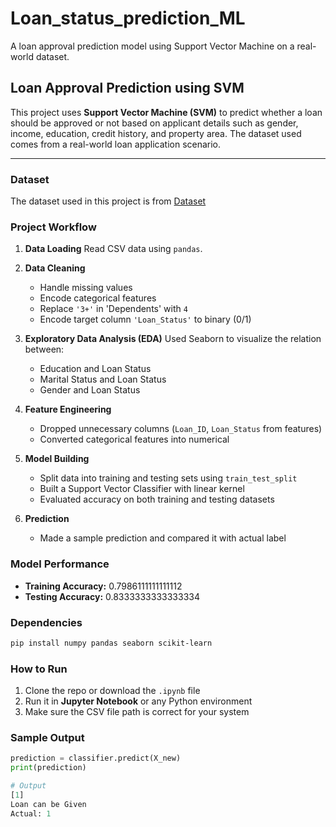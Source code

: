 # Loan_status_prediction_ML
A loan approval prediction model using Support Vector Machine on a real-world dataset.


##  Loan Approval Prediction using SVM

This project uses **Support Vector Machine (SVM)** to predict whether a loan should be approved or not based on applicant details such as gender, income, education, credit history, and property area. The dataset used comes from a real-world loan application scenario.

---

###  Dataset

The dataset used in this project is from <a href="https://github.com/Akshitachoudhary/Loan_status_prediction_ML/blob/main/loan_training_data.csv" >Dataset</a>

###  Project Workflow

1. **Data Loading**
   Read CSV data using `pandas`.

2. **Data Cleaning**

   * Handle missing values
   * Encode categorical features
   * Replace `'3+'` in 'Dependents' with `4`
   * Encode target column `'Loan_Status'` to binary (0/1)

3. **Exploratory Data Analysis (EDA)**
   Used Seaborn to visualize the relation between:

   * Education and Loan Status
   * Marital Status and Loan Status
   * Gender and Loan Status

4. **Feature Engineering**

   * Dropped unnecessary columns (`Loan_ID`, `Loan_Status` from features)
   * Converted categorical features into numerical

5. **Model Building**

   * Split data into training and testing sets using `train_test_split`
   * Built a Support Vector Classifier with linear kernel
   * Evaluated accuracy on both training and testing datasets

6. **Prediction**

   * Made a sample prediction and compared it with actual label


###  Model Performance

* **Training Accuracy:** 0.7986111111111112
* **Testing Accuracy:** 0.8333333333333334


###  Dependencies

```bash
pip install numpy pandas seaborn scikit-learn
```


###  How to Run

1. Clone the repo or download the `.ipynb` file
2. Run it in **Jupyter Notebook** or any Python environment
3. Make sure the CSV file path is correct for your system


### Sample Output

```python
prediction = classifier.predict(X_new)
print(prediction)

# Output
[1]
Loan can be Given
Actual: 1
```


